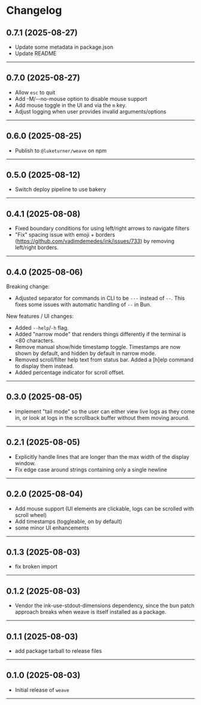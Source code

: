 # Changelog

## 0.7.1 (2025-08-27)

- Update some metadata in package.json
- Update README

---

## 0.7.0 (2025-08-27)

- Allow `esc` to quit
- Add -M/--no-mouse option to disable mouse support
- Add mouse toggle in the UI and via the `m` key.
- Adjust logging when user provides invalid arguments/options

---

## 0.6.0 (2025-08-25)

- Publish to `@luketurner/weave` on npm

---

## 0.5.0 (2025-08-12)

- Switch deploy pipeline to use bakery

---

## 0.4.1 (2025-08-08)

- Fixed boundary conditions for using left/right arrows to navigate filters
- "Fix" spacing issue with emoji + borders (https://github.com/vadimdemedes/ink/issues/733) by removing left/right borders.

---

## 0.4.0 (2025-08-06)

Breaking change:

- Adjusted separator for commands in CLI to be `---` instead of `--`. This fixes some issues with automatic handling of `--` in Bun.

New features / UI changes:

- Added `--help`/`-h` flag.
- Added "narrow mode" that renders things differently if the terminal is <80 characters.
- Remove manual show/hide timestamp toggle. Timestamps are now shown by default, and hidden by default in narrow mode.
- Removed scroll/filter help text from status bar. Added a [h]elp command to display them instead.
- Added percentage indicator for scroll offset.

---

## 0.3.0 (2025-08-05)

- Implement "tail mode" so the user can either view live logs as they come in, or look at logs in the scrollback buffer without them moving around.

---

## 0.2.1 (2025-08-05)

- Explicitly handle lines that are longer than the max width of the display window.
- Fix edge case around strings containing only a single newline

---

## 0.2.0 (2025-08-04)

- Add mouse support (UI elements are clickable, logs can be scrolled with scroll wheel)
- Add timestamps (toggleable, on by default)
- some minor UI enhancements

---

## 0.1.3 (2025-08-03)

- fix broken import

---

## 0.1.2 (2025-08-03)

- Vendor the ink-use-stdout-dimensions dependency, since the bun patch approach breaks when weave is itself installed as a package.

---

## 0.1.1 (2025-08-03)

- add package tarball to release files

---

## 0.1.0 (2025-08-03)

- Initial release of `weave`

---
